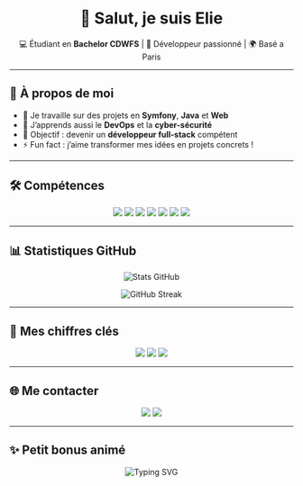 <h1 align="center">👋 Salut, je suis Elie</h1>

<p align="center">
  💻 Étudiant en <b>Bachelor CDWFS</b> | 🚀 Développeur passionné | 🌍 Basé a Paris
</p>

---

## 🚀 À propos de moi  
- 🔭 Je travaille sur des projets en **Symfony**, **Java** et **Web**  
- 🌱 J’apprends aussi le **DevOps** et la **cyber-sécurité**  
- 🎯 Objectif : devenir un **développeur full-stack** compétent  
- ⚡ Fun fact : j’aime transformer mes idées en projets concrets !  

---

## 🛠️ Compétences

<p align="center">
  <img src="https://img.shields.io/badge/Java-ED8B00?style=for-the-badge&logo=openjdk&logoColor=white"/>
  <img src="https://img.shields.io/badge/Symfony-000000?style=for-the-badge&logo=symfony&logoColor=white"/>
  <img src="https://img.shields.io/badge/PHP-777BB4?style=for-the-badge&logo=php&logoColor=white"/>
  <img src="https://img.shields.io/badge/MySQL-4479A1?style=for-the-badge&logo=mysql&logoColor=white"/>
  <img src="https://img.shields.io/badge/HTML5-E34F26?style=for-the-badge&logo=html5&logoColor=white"/>
  <img src="https://img.shields.io/badge/CSS3-1572B6?style=for-the-badge&logo=css3&logoColor=white"/>
  <img src="https://img.shields.io/badge/JavaScript-F7DF1E?style=for-the-badge&logo=javascript&logoColor=black"/>
</p>

---

## 📊 Statistiques GitHub

<p align="center">
  <img src="https://github-readme-stats.vercel.app/api?username=tonpseudo&show_icons=true&theme=radical&count_private=true&include_all_commits=true" alt="Stats GitHub"/>
</p>

<p align="center">
  <img src="https://github-readme-streak-stats.herokuapp.com?user=tonpseudo&theme=radical&hide_border=false" alt="GitHub Streak"/>
</p>

---

## 🚀 Mes chiffres clés

<p align="center">
  <img src="https://img.shields.io/badge/Commits-1000%2B-brightgreen?style=for-the-badge&logo=git&logoColor=white"/>
  <img src="https://img.shields.io/badge/Projets-25-blue?style=for-the-badge&logo=github&logoColor=white"/>
  <img src="https://img.shields.io/badge/Langage%20favori-Java-orange?style=for-the-badge&logo=java&logoColor=white"/>
</p>

---

## 🌐 Me contacter
<p align="center">
  <a href="mailto:eliechicha1@icloud.com"><img src="https://img.shields.io/badge/Mail-D14836?style=for-the-badge&logo=gmail&logoColor=white"/></a>
  <a href="www.linkedin.com/in/elie-chicha-060505300"><img src="https://img.shields.io/badge/LinkedIn-0A66C2?style=for-the-badge&logo=linkedin&logoColor=white"/></a>
</p>

---

## ✨ Petit bonus animé

<p align="center">
  <img src="https://raw.githubusercontent.com/DenverCoder1/readme-typing-svg/main/demo/typing-svg.svg" 
       alt="Typing SVG" />
</p>
